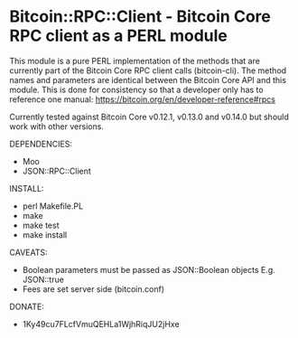 # Bitcoin::RPC::Client - Bitcoin Core RPC client as a PERL module

This module is a pure PERL implementation of the methods that are currently
part of the Bitcoin Core RPC client calls (bitcoin-cli). The method names and
parameters are identical between the Bitcoin Core API and this module. This is
done for consistency so that a developer only has to reference one manual:
https://bitcoin.org/en/developer-reference#rpcs

Currently tested against Bitcoin Core v0.12.1, v0.13.0 and v0.14.0 but should work
with other versions.

DEPENDENCIES:
   - Moo
   - JSON::RPC::Client

INSTALL:
   - perl Makefile.PL
   - make
   - make test
   - make install

CAVEATS:
   - Boolean parameters must be passed as JSON::Boolean objects E.g. JSON::true
   - Fees are set server side (bitcoin.conf)

DONATE:
   - 1Ky49cu7FLcfVmuQEHLa1WjhRiqJU2jHxe 
